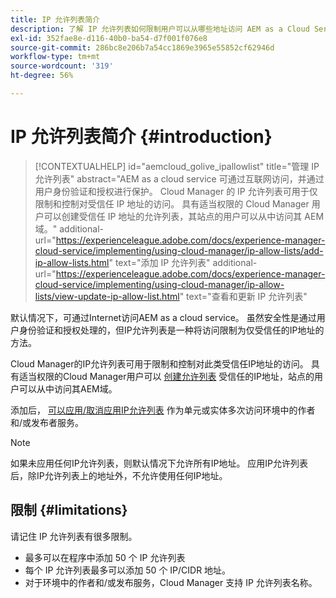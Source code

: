 ```yaml
---
title: IP 允许列表简介
description: 了解 IP 允许列表如何限制用户可以从哪些地址访问 AEM as a Cloud Service 域。
exl-id: 352fae8e-d116-40b0-ba54-d7f001f076e8
source-git-commit: 286bc8e206b7a54cc1869e3965e55852cf62946d
workflow-type: tm+mt
source-wordcount: '319'
ht-degree: 56%

---
```



# IP 允许列表简介 {#introduction}

>[!CONTEXTUALHELP]
>id="aemcloud_golive_ipallowlist"
>title="管理 IP 允许列表"
>abstract="AEM as a cloud service 可通过互联网访问，并通过用户身份验证和授权进行保护。 Cloud Manager 的 IP 允许列表可用于仅限制和控制对受信任 IP 地址的访问。 具有适当权限的 Cloud Manager 用户可以创建受信任 IP 地址的允许列表，其站点的用户可以从中访问其 AEM 域。"
>additional-url="https://experienceleague.adobe.com/docs/experience-manager-cloud-service/implementing/using-cloud-manager/ip-allow-lists/add-ip-allow-lists.html" text="添加 IP 允许列表"
>additional-url="https://experienceleague.adobe.com/docs/experience-manager-cloud-service/implementing/using-cloud-manager/ip-allow-lists/view-update-ip-allow-list.html" text="查看和更新 IP 允许列表"

默认情况下，可通过Internet访问AEM as a cloud service。 虽然安全性是通过用户身份验证和授权处理的，但IP允许列表是一种将访问限制为仅受信任的IP地址的方法。

Cloud Manager的IP允许列表可用于限制和控制对此类受信任IP地址的访问。 具有适当权限的Cloud Manager用户可以 [创建允许列表](/help/implementing/cloud-manager/ip-allow-lists/add-ip-allow-lists.md) 受信任的IP地址，站点的用户可以从中访问其AEM域。

添加后， [可以应用/取消应用IP允许列表](/help/implementing/cloud-manager/ip-allow-lists/apply-allow-list.md) 作为单元或实体多次访问环境中的作者和/或发布者服务。

>[!NOTE]
>
>如果未应用任何IP允许列表，则默认情况下允许所有IP地址。 应用IP允许列表后，除IP允许列表上的地址外，不允许使用任何IP地址。

## 限制 {#limitations}

请记住 IP 允许列表有很多限制。

* 最多可以在程序中添加 50 个 IP 允许列表
* 每个 IP 允许列表最多可以添加 50 个 IP/CIDR 地址。
* 对于环境中的作者和/或发布服务，Cloud Manager 支持 IP 允许列表名称。
